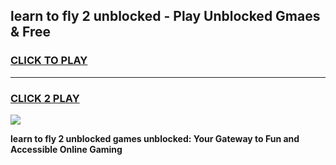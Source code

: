
## learn to fly 2 unblocked - Play Unblocked Gmaes & Free
<h3>
<a href="https://premium.freeplayer.one?title=learn_to_fly_2_unblocked&ref=20F">CLICK TO PLAY</a></h3>
<hr>

<h3>
<a href="https://premium.freeplayer.one?title=learn_to_fly_2_unblocked&ref=20F">CLICK 2 PLAY</a>
  
</h3>

<a href="https://premium.freeplayer.one?title=learn_to_fly_2_unblocked&ref=20F/"><img src="https://clearcache.store/games.png"></a>


**learn to fly 2 unblocked games unblocked: Your Gateway to Fun and Accessible Online Gaming**
